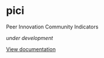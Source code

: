 # pici
Peer Innovation Community Indicators

*under development*

[View documentation](https://phihes.github.io/pici/)
